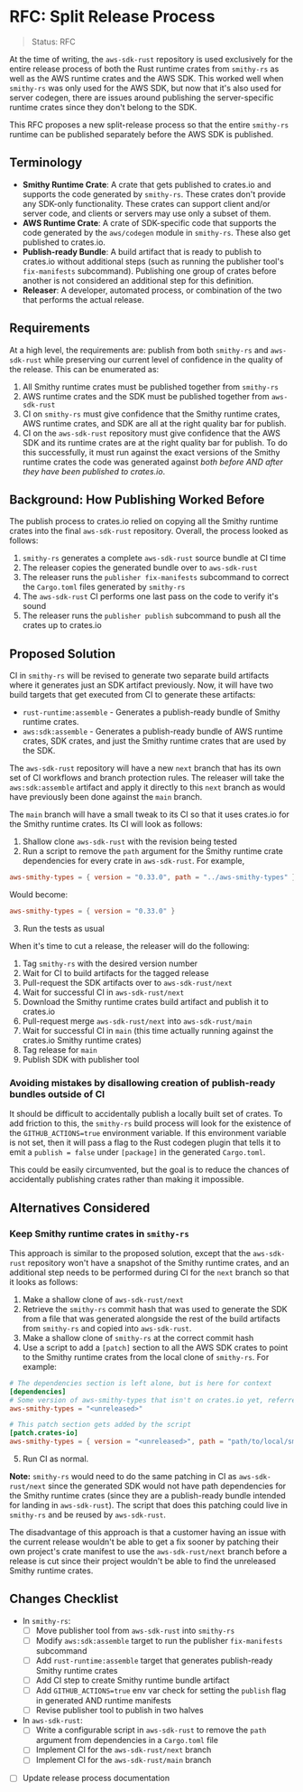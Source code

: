 RFC: Split Release Process
==========================

> Status: RFC

At the time of writing, the `aws-sdk-rust` repository is used exclusively
for the entire release process of both the Rust runtime crates from `smithy-rs` as
well as the AWS runtime crates and the AWS SDK. This worked well when `smithy-rs` was
only used for the AWS SDK, but now that it's also used for server codegen, there
are issues around publishing the server-specific runtime crates since they don't
belong to the SDK.

This RFC proposes a new split-release process so that the entire `smithy-rs` runtime
can be published separately before the AWS SDK is published.

Terminology
-----------

- **Smithy Runtime Crate**: A crate that gets published to crates.io and supports
  the code generated by `smithy-rs`. These crates don't provide any SDK-only functionality.
  These crates can support client and/or server code, and clients or servers may use
  only a subset of them.
- **AWS Runtime Crate**: A crate of SDK-specific code that supports the code generated
  by the `aws/codegen` module in `smithy-rs`. These also get published to crates.io.
- **Publish-ready Bundle**: A build artifact that is ready to publish to crates.io without
  additional steps (such as running the publisher tool's `fix-manifests` subcommand). Publishing
  one group of crates before another is not considered an additional step for this definition.
- **Releaser**: A developer, automated process, or combination of the two that performs the actual release.

Requirements
------------

At a high level, the requirements are: publish from both `smithy-rs` and `aws-sdk-rust`
while preserving our current level of confidence in the quality of the release. This
can be enumerated as:

1. All Smithy runtime crates must be published together from `smithy-rs`
2. AWS runtime crates and the SDK must be published together from `aws-sdk-rust`
3. CI on `smithy-rs` must give confidence that the Smithy runtime crates,
   AWS runtime crates, and SDK are all at the right quality bar for publish.
4. CI on the `aws-sdk-rust` repository must give confidence that the AWS SDK and its
   runtime crates are at the right quality bar for publish. To do this successfully,
   it must run against the exact versions of the Smithy runtime crates the code was
   generated against _both before AND after they have been published to crates.io_.

Background: How Publishing Worked Before
----------------------------------------

The publish process to crates.io relied on copying all the Smithy runtime crates
into the final `aws-sdk-rust` repository. Overall, the process looked as follows:

1. `smithy-rs` generates a complete `aws-sdk-rust` source bundle at CI time
2. The releaser copies the generated bundle over to `aws-sdk-rust`
3. The releaser runs the `publisher fix-manifests` subcommand to correct the
   `Cargo.toml` files generated by `smithy-rs`
4. The `aws-sdk-rust` CI performs one last pass on the code to verify it's sound
5. The releaser runs the `publisher publish` subcommand to push all the crates up to crates.io

Proposed Solution
-----------------

CI in `smithy-rs` will be revised to generate two separate build artifacts where it generates
just an SDK artifact previously. Now, it will have two build targets that get executed from CI
to generate these artifacts:

- `rust-runtime:assemble` - Generates a publish-ready bundle of Smithy runtime crates.
- `aws:sdk:assemble` - Generates a publish-ready bundle of AWS runtime crates, SDK crates,
  and just the Smithy runtime crates that are used by the SDK.

The `aws-sdk-rust` repository will have a new `next` branch that has its own set of CI workflows
and branch protection rules. The releaser will take the `aws:sdk:assemble` artifact and apply it
directly to this `next` branch as would have previously been done against the `main` branch.

The `main` branch will have a small tweak to its CI so that it uses crates.io for the Smithy
runtime crates. Its CI will look as follows:

1. Shallow clone `aws-sdk-rust` with the revision being tested
2. Run a script to remove the `path` argument for the Smithy runtime crate dependencies for every crate
   in `aws-sdk-rust`. For example,
```toml
aws-smithy-types = { version = "0.33.0", path = "../aws-smithy-types" }
```
Would become:
```toml
aws-smithy-types = { version = "0.33.0" }
```
3. Run the tests as usual

When it's time to cut a release, the releaser will do the following:

1. Tag `smithy-rs` with the desired version number
2. Wait for CI to build artifacts for the tagged release
3. Pull-request the SDK artifacts over to `aws-sdk-rust/next`
4. Wait for successful CI in `aws-sdk-rust/next`
5. Download the Smithy runtime crates build artifact and publish it to crates.io
6. Pull-request merge `aws-sdk-rust/next` into `aws-sdk-rust/main`
7. Wait for successful CI in `main` (this time actually running against the crates.io Smithy runtime crates)
8. Tag release for `main`
9. Publish SDK with publisher tool

### Avoiding mistakes by disallowing creation of publish-ready bundles outside of CI

It should be difficult to accidentally publish a locally built set of crates. To add friction to this,
the `smithy-rs` build process will look for the existence of the `GITHUB_ACTIONS=true` environment variable.
If this environment variable is not set, then it will pass a flag to the Rust codegen plugin that tells it to
emit a `publish = false` under `[package]` in the generated `Cargo.toml`.

This could be easily circumvented, but the goal is to reduce the chances of accidentally publishing
crates rather than making it impossible.

Alternatives Considered
-----------------------

### Keep Smithy runtime crates in `smithy-rs`

This approach is similar to the proposed solution, except that the `aws-sdk-rust` repository
won't have a snapshot of the Smithy runtime crates, and an additional step needs to be performed
during CI for the `next` branch so that it looks as follows:

1. Make a shallow clone of `aws-sdk-rust/next`
2. Retrieve the `smithy-rs` commit hash that was used to generate the SDK from a file
   that was generated alongside the rest of the build artifacts from `smithy-rs` and
   copied into `aws-sdk-rust`.
3. Make a shallow clone of `smithy-rs` at the correct commit hash
4. Use a script to add a `[patch]` section to all the AWS SDK crates to point to the
   Smithy runtime crates from the local clone of `smithy-rs`.
   For example:
```toml
# The dependencies section is left alone, but is here for context
[dependencies]
# Some version of aws-smithy-types that isn't on crates.io yet, referred to as `<unreleased>` below
aws-smithy-types = "<unreleased>"

# This patch section gets added by the script
[patch.crates-io]
aws-smithy-types = { version = "<unreleased>", path = "path/to/local/smithy-rs/rust-runtime/aws-smithy-types"}
```
5. Run CI as normal.

**Note:** `smithy-rs` would need to do the same patching in CI as `aws-sdk-rust/next` since the generated
SDK would not have path dependencies for the Smithy runtime crates (since they are a publish-ready bundle
intended for landing in `aws-sdk-rust`). The script that does this patching could live in `smithy-rs` and be
reused by `aws-sdk-rust`.

The disadvantage of this approach is that a customer having an issue with the current release wouldn't be able
to get a fix sooner by patching their own project's crate manifest to use the `aws-sdk-rust/next` branch before
a release is cut since their project wouldn't be able to find the unreleased Smithy runtime crates.

Changes Checklist
-----------------

- In `smithy-rs`:
  - [ ] Move publisher tool from `aws-sdk-rust` into `smithy-rs`
  - [ ] Modify `aws:sdk:assemble` target to run the publisher `fix-manifests` subcommand
  - [ ] Add `rust-runtime:assemble` target that generates publish-ready Smithy runtime crates
  - [ ] Add CI step to create Smithy runtime bundle artifact
  - [ ] Add `GITHUB_ACTIONS=true` env var check for setting the `publish` flag in generated AND runtime manifests
  - [ ] Revise publisher tool to publish in two halves
- In `aws-sdk-rust`:
  - [ ] Write a configurable script in `aws-sdk-rust` to remove the `path` argument from dependencies in a `Cargo.toml` file
  - [ ] Implement CI for the `aws-sdk-rust/next` branch
  - [ ] Implement CI for the `aws-sdk-rust/main` branch
- [ ] Update release process documentation
